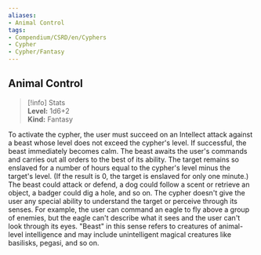 ```yaml
---
aliases:
- Animal Control
tags:
- Compendium/CSRD/en/Cyphers
- Cypher
- Cypher/Fantasy
---
```


  
## Animal Control  
>[!info] Stats  
> **Level:** 1d6+2  
> **Kind:** Fantasy
  
To activate the cypher, the user must succeed on an Intellect attack against a beast whose level does not exceed the cypher's level. If successful, the beast immediately becomes calm. The beast awaits the user's commands and carries out all orders to the best of its ability. The target remains so enslaved for a number of hours equal to the cypher's level minus the target's level. (If the result is 0, the target is enslaved for only one minute.) The beast could attack or defend, a dog could follow a scent or retrieve an object, a badger could dig a hole, and so on. The cypher doesn't give the user any special ability to understand the target or perceive through its senses. For example, the user can command an eagle to fly above a group of enemies, but the eagle can't describe what it sees and the user can't look through its eyes. "Beast" in this sense refers to creatures of animal-level intelligence and may include unintelligent magical creatures like basilisks, pegasi, and so on.